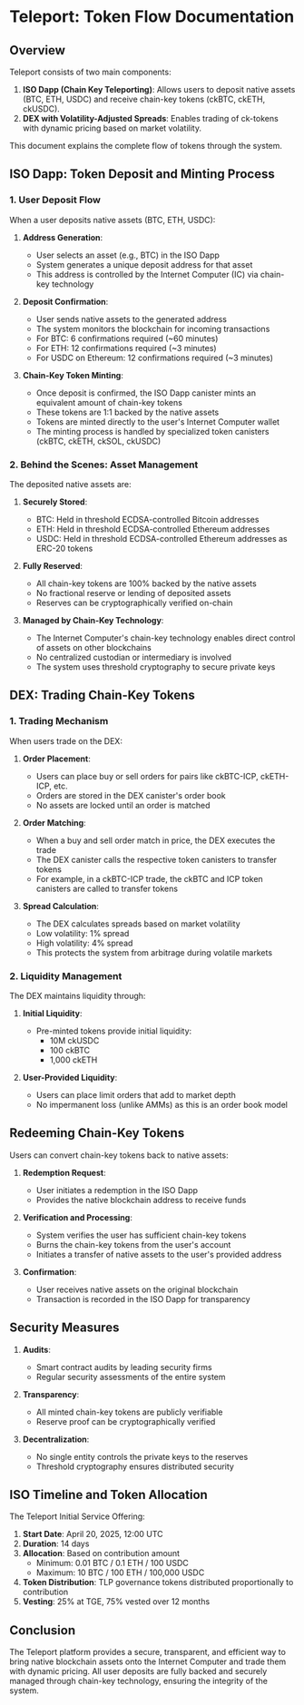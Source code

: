 # Teleport: Token Flow Documentation

## Overview

Teleport consists of two main components:
1. **ISO Dapp (Chain Key Teleporting)**: Allows users to deposit native assets (BTC, ETH, USDC) and receive chain-key tokens (ckBTC, ckETH, ckUSDC).
2. **DEX with Volatility-Adjusted Spreads**: Enables trading of ck-tokens with dynamic pricing based on market volatility.

This document explains the complete flow of tokens through the system.

## ISO Dapp: Token Deposit and Minting Process

### 1. User Deposit Flow

When a user deposits native assets (BTC, ETH, USDC):

1. **Address Generation**: 
   - User selects an asset (e.g., BTC) in the ISO Dapp
   - System generates a unique deposit address for that asset
   - This address is controlled by the Internet Computer (IC) via chain-key technology

2. **Deposit Confirmation**:
   - User sends native assets to the generated address
   - The system monitors the blockchain for incoming transactions
   - For BTC: 6 confirmations required (~60 minutes)
   - For ETH: 12 confirmations required (~3 minutes)
   - For USDC on Ethereum: 12 confirmations required (~3 minutes)

3. **Chain-Key Token Minting**:
   - Once deposit is confirmed, the ISO Dapp canister mints an equivalent amount of chain-key tokens
   - These tokens are 1:1 backed by the native assets
   - Tokens are minted directly to the user's Internet Computer wallet
   - The minting process is handled by specialized token canisters (ckBTC, ckETH, ckSOL, ckUSDC)

### 2. Behind the Scenes: Asset Management

The deposited native assets are:

1. **Securely Stored**:
   - BTC: Held in threshold ECDSA-controlled Bitcoin addresses
   - ETH: Held in threshold ECDSA-controlled Ethereum addresses
   - USDC: Held in threshold ECDSA-controlled Ethereum addresses as ERC-20 tokens

2. **Fully Reserved**:
   - All chain-key tokens are 100% backed by the native assets
   - No fractional reserve or lending of deposited assets
   - Reserves can be cryptographically verified on-chain

3. **Managed by Chain-Key Technology**:
   - The Internet Computer's chain-key technology enables direct control of assets on other blockchains
   - No centralized custodian or intermediary is involved
   - The system uses threshold cryptography to secure private keys

## DEX: Trading Chain-Key Tokens

### 1. Trading Mechanism

When users trade on the DEX:

1. **Order Placement**:
   - Users can place buy or sell orders for pairs like ckBTC-ICP, ckETH-ICP, etc.
   - Orders are stored in the DEX canister's order book
   - No assets are locked until an order is matched

2. **Order Matching**:
   - When a buy and sell order match in price, the DEX executes the trade
   - The DEX canister calls the respective token canisters to transfer tokens
   - For example, in a ckBTC-ICP trade, the ckBTC and ICP token canisters are called to transfer tokens

3. **Spread Calculation**:
   - The DEX calculates spreads based on market volatility
   - Low volatility: 1% spread
   - High volatility: 4% spread
   - This protects the system from arbitrage during volatile markets

### 2. Liquidity Management

The DEX maintains liquidity through:

1. **Initial Liquidity**:
   - Pre-minted tokens provide initial liquidity:
     * 10M ckUSDC
     * 100 ckBTC
     * 1,000 ckETH

2. **User-Provided Liquidity**:
   - Users can place limit orders that add to market depth
   - No impermanent loss (unlike AMMs) as this is an order book model

## Redeeming Chain-Key Tokens

Users can convert chain-key tokens back to native assets:

1. **Redemption Request**:
   - User initiates a redemption in the ISO Dapp
   - Provides the native blockchain address to receive funds

2. **Verification and Processing**:
   - System verifies the user has sufficient chain-key tokens
   - Burns the chain-key tokens from the user's account
   - Initiates a transfer of native assets to the user's provided address

3. **Confirmation**:
   - User receives native assets on the original blockchain
   - Transaction is recorded in the ISO Dapp for transparency

## Security Measures

1. **Audits**:
   - Smart contract audits by leading security firms
   - Regular security assessments of the entire system

2. **Transparency**:
   - All minted chain-key tokens are publicly verifiable
   - Reserve proof can be cryptographically verified

3. **Decentralization**:
   - No single entity controls the private keys to the reserves
   - Threshold cryptography ensures distributed security

## ISO Timeline and Token Allocation

The Teleport Initial Service Offering:

1. **Start Date**: April 20, 2025, 12:00 UTC
2. **Duration**: 14 days
3. **Allocation**: Based on contribution amount
   - Minimum: 0.01 BTC / 0.1 ETH / 100 USDC
   - Maximum: 10 BTC / 100 ETH / 100,000 USDC
4. **Token Distribution**: TLP governance tokens distributed proportionally to contribution
5. **Vesting**: 25% at TGE, 75% vested over 12 months

## Conclusion

The Teleport platform provides a secure, transparent, and efficient way to bring native blockchain assets onto the Internet Computer and trade them with dynamic pricing. All user deposits are fully backed and securely managed through chain-key technology, ensuring the integrity of the system.
